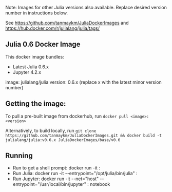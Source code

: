 Note: Images for other Julia versions also available. Replace desired version number in instructions below.

See <https://github.com/tanmaykm/JuliaDockerImages> and <https://hub.docker.com/r/julialang/julia/tags/>

## Julia 0.6 Docker Image

This docker image bundles: 
- Latest Julia 0.6.x
- Jupyter 4.2.x

image: julialang/julia
version: 0.6.x (replace x with the latest minor version number)

## Getting the image:

To pull a pre-built image from dockerhub, run `docker pull <image>:<version>`

Alternatively, to build locally, run `git clone https://github.com/tanmaykm/JuliaDockerImages.git && docker build -t julialang/julia:v0.6.x JuliaDockerImages/base/v0.6`

## Running

- Run to get a shell prompt: docker run -it <image>:<version>
- Run Julia: docker run -it --entrypoint="/opt/julia/bin/julia" <image>:<version>
- Run Jupyter: docker run -it --net="host" --entrypoint="/usr/local/bin/jupyter" <image>:<version> notebook
